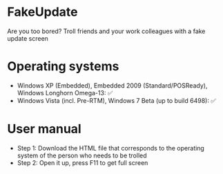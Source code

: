 # FakeUpdate
Are you too bored? Troll friends and your work colleagues with a fake update screen
# Operating systems
 - Windows XP (Embedded), Embedded 2009 (Standard/POSReady), Windows Longhorn Omega-13: ✅
 - Windows Vista (incl. Pre-RTM), Windows 7 Beta (up to build 6498): ✅
# User manual
- Step 1: Download the HTML file that corresponds to the operating system of the person who needs to be trolled
- Step 2: Open it up, press F11 to get full screen
